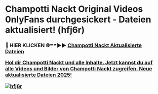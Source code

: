 # Champotti Nackt Original Videos 0nlyFans durchgesickert - Dateien aktualisiert! (hfj6r)

<h3>🔴 HIER KLICKEN 🌐==►► <a href="https://tinyurl.com/h6vf6nb8" rel="nofollow">Champotti Nackt Aktualisierte Dateien

Hol dir Champotti Nackt und alle Inhalte. Jetzt kannst du auf alle Videos und Bilder von Champotti Nackt zugreifen. Neue aktualisierte Dateien 2025!

[![hfj6r](https://i.imgur.com/sD4kR3V.gif)](https://tinyurl.com/h6vf6nb8)

